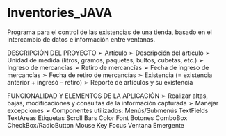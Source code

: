 # Inventories_JAVA
Programa para el control de las existencias de una tienda, basado en el intercambio de datos e información entre ventanas.


DESCRIPCIÓN DEL PROYECTO
➢ Artículo
➢ Descripción del artículo
➢ Unidad de medida (litros, gramos, paquetes, bultos, cubetas, etc.)
➢ Ingreso de mercancías
➢ Retiro de mercancías
➢ Fecha de ingreso de mercancías
➢ Fecha de retiro de mercancías 
➢ Existencia (= existencia anterior + ingresó – retiro)
➢ Reporte de artículos y su existencia


FUNCIONALIDAD Y ELEMENTOS DE LA APLICACIÓN
	➢ Realizar altas, bajas, modificaciones y consultas de la información capturada
	➢ Manejar excepciones
	➢ Componentes utilizados:
		  Menús/Submenús
		  TextFields
		  TextAreas
		  Etiquetas
		  Scroll Bars
		  Color
		  Font
      		  Botones
		  ComboBox
		  CheckBox/RadioButton
		  Mouse
		  Key
		  Focus
		  Ventana Emergente
		  



